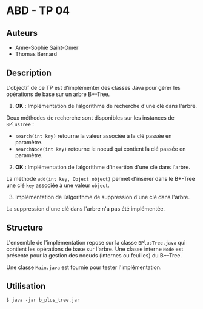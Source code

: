 ABD - TP 04
===========

Auteurs
-------

- Anne-Sophie Saint-Omer
- Thomas Bernard

Description
-----------

L'objectif de ce TP est d'implémenter des classes Java pour gérer les opérations de base sur un arbre B+-Tree.

1. **OK :** Implémentation de l’algorithme de recherche d'une clé dans l'arbre.

Deux méthodes de recherche sont disponibles sur les instances de `BPlusTree` :
  - `search(int key)` retourne la valeur associée à la clé passée en paramètre.  
  - `searchNode(int key)` retourne le noeud qui contient la clé passée en paramètre.  

2. **OK :** Implémentation de l’algorithme d'insertion d'une clé dans l'arbre.

La méthode `add(int key, Object object)` permet d'insérer dans le B+-Tree une clé `key` associée à une valeur `object`.

3. Implémentation de l’algorithme de suppression d'une clé dans l'arbre.

La suppression d'une clé dans l'arbre n'a pas été implémentée.

Structure
---------

L'ensemble de l'implémentation repose sur la classe `BPlusTree.java` qui contient les opérations de base sur l'arbre.
Une classe interne `Node` est présente pour la gestion des noeuds (internes ou feuilles) du B+-Tree.

Une classe `Main.java` est fournie pour tester l'implémentation.

Utilisation
-----------

```
$ java -jar b_plus_tree.jar
```
